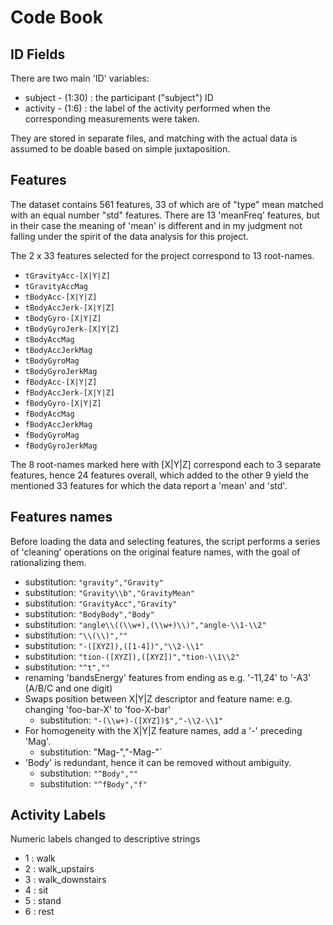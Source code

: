 # Code Book

## ID Fields

There are two main 'ID' variables:

* subject - (1:30) : the participant ("subject") ID 
* activity - (1:6) : the label of the activity performed when the corresponding measurements were taken.

They are stored in separate files, and matching with the actual data is assumed to be doable based on simple juxtaposition.

## Features 

The dataset contains 561 features, 33 of which are of "type" mean matched with an equal number "std" features.
There are 13 'meanFreq' features, but in their case the meaning of 'mean' is
different and in my judgment not falling under the spirit of the data analysis for this project.

The 2 x 33 features selected for the project correspond to 13 root-names.

* `tGravityAcc-[X|Y|Z]`
* `tGravityAccMag`
* `tBodyAcc-[X|Y|Z]`
* `tBodyAccJerk-[X|Y|Z]`
* `tBodyGyro-[X|Y|Z]`
* `tBodyGyroJerk-[X|Y|Z]`
* `tBodyAccMag`
* `tBodyAccJerkMag`
* `tBodyGyroMag`
* `tBodyGyroJerkMag`
* `fBodyAcc-[X|Y|Z]`
* `fBodyAccJerk-[X|Y|Z]`
* `fBodyGyro-[X|Y|Z]`
* `fBodyAccMag`
* `fBodyAccJerkMag`
* `fBodyGyroMag`
* `fBodyGyroJerkMag`

The 8 root-names marked here with [X|Y|Z] correspond each to 3 separate features, hence 24 features overall, which added to the other 9 yield the
mentioned 33 features for which the data report a 'mean' and 'std'.

## Features names

Before loading the data and selecting features, the script performs a series of 'cleaning' operations on the original feature names,
with the goal of rationalizing them.  

* substitution: `"gravity","Gravity"`
* substitution: `"Gravity\\b","GravityMean"`
* substitution: `"GravityAcc","Gravity"`
* substitution: `"BodyBody","Body"`
* substitution: `"angle\\((\\w+),(\\w+)\\)","angle-\\1-\\2"`
* substitution: `"\\(\\)",""`
* substitution: `"-([XYZ]),([1-4])","\\2-\\1"`
* substitution: `"tion-([XYZ]),([XYZ])","tion-\\1\\2"`
* substitution: `"^t",""`
* renaming 'bandsEnergy' features from ending as e.g. '-11,24' to '-A3' (A/B/C and one digit)
* Swaps position between X|Y|Z descriptor and feature name:  e.g. changing 'foo-bar-X' to 'foo-X-bar'
	* substitution: `"-(\\w+)-([XYZ])$","-\\2-\\1"`
* For homogeneity with the X|Y|Z feature names, add a '-' preceding 'Mag'.
	* substitution: "Mag-","-Mag-"`
* 'Body' is redundant, hence it can be removed without ambiguity.
	* substitution: `"^Body",""`
	* substitution: `"^fBody","f"`


## Activity Labels

Numeric labels changed to descriptive strings

* 1 : walk
* 2 : walk_upstairs
* 3 : walk_downstairs
* 4 : sit
* 5 : stand
* 6 : rest

